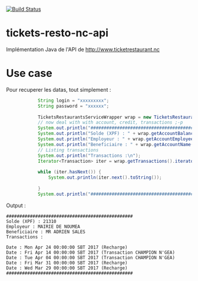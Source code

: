 [![Build Status](https://travis-ci.org/adriens/tickets-resto-nc-api.svg?branch=master)](https://travis-ci.org/adriens/tickets-resto-nc-api)

# tickets-resto-nc-api
Implémentation Java de l'API de http://www.ticketrestaurant.nc

# Use case

Pour recuperer les datas, tout simplement :

```java
            String login = "xxxxxxxxx";
            String password = "xxxxxx";
            
            TicketsRestaurantsServiceWrapper wrap = new TicketsRestaurantsServiceWrapper(login, password);
            // now deal with with account, credit, transactions ;-p
            System.out.println("################################################");
            System.out.println("Solde (XPF) : " + wrap.getAccountBalance());
            System.out.println("Employeur : " + wrap.getAccountEmployeer());
            System.out.println("Beneficiaire : " + wrap.getAccountName());
            // Listing transactions
            System.out.println("Transactions :\n");
            Iterator<Transaction> iter = wrap.getTransactions().iterator();
            
            while (iter.hasNext()) {
                System.out.println(iter.next().toString());
                
            }
            System.out.println("################################################");
```

Output :

```
################################################
Solde (XPF) : 21310
Employeur : MAIRIE DE NOUMEA
Beneficiaire : MR ADRIEN SALES
Transactions :

Date : Mon Apr 24 00:00:00 SBT 2017 (Recharge)
Date : Fri Apr 14 00:00:00 SBT 2017 (Transaction CHAMPION N'GEA)
Date : Tue Apr 04 00:00:00 SBT 2017 (Transaction CHAMPION N'GEA)
Date : Fri Mar 31 00:00:00 SBT 2017 (Recharge)
Date : Wed Mar 29 00:00:00 SBT 2017 (Recharge)
################################################
```